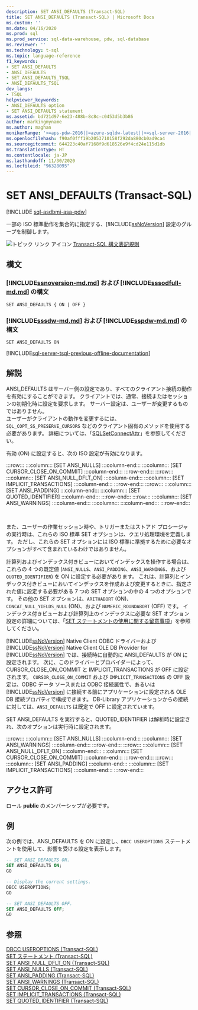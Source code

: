 ```yaml
---
description: SET ANSI_DEFAULTS (Transact-SQL)
title: SET ANSI_DEFAULTS (Transact-SQL) | Microsoft Docs
ms.custom: ''
ms.date: 04/16/2020
ms.prod: sql
ms.prod_service: sql-data-warehouse, pdw, sql-database
ms.reviewer: ''
ms.technology: t-sql
ms.topic: language-reference
f1_keywords:
- SET ANSI_DEFAULTS
- ANSI_DEFAULTS
- SET_ANSI_DEFAULTS_TSQL
- ANSI_DEFAULTS_TSQL
dev_langs:
- TSQL
helpviewer_keywords:
- ANSI_DEFAULTS option
- SET ANSI_DEFAULTS statement
ms.assetid: bd721d97-6e23-488b-8c8c-c0453d5b3b86
author: markingmyname
ms.author: maghan
monikerRange: '>=aps-pdw-2016||=azure-sqldw-latest||>=sql-server-2016||=sqlallproducts-allversions||>=sql-server-linux-2017||=azuresqldb-mi-current'
ms.openlocfilehash: f90af0fff19b2053710158f292da880cb0ad9ca4
ms.sourcegitcommit: 644223c40af7168f9d618526e9f4cd24e115d1db
ms.translationtype: HT
ms.contentlocale: ja-JP
ms.lasthandoff: 11/30/2020
ms.locfileid: "96328095"
---
```

# <a name="set-ansi_defaults-transact-sql"></a>SET ANSI_DEFAULTS (Transact-SQL)
[!INCLUDE [sql-asdbmi-asa-pdw](../../includes/applies-to-version/sql-asdbmi-asa-pdw.md)]

  一部の ISO 標準動作を集合的に指定する、[!INCLUDE[ssNoVersion](../../includes/ssnoversion-md.md)] 設定のグループを制御します。  
  
 ![トピック リンク アイコン](../../database-engine/configure-windows/media/topic-link.gif "トピック リンク アイコン") [Transact-SQL 構文表記規則](../../t-sql/language-elements/transact-sql-syntax-conventions-transact-sql.md)  

## <a name="syntax"></a>構文

### <a name="syntax-for-ssnoversion-mdmd-and-sssodfull-mdmd"></a>[!INCLUDE[ssnoversion-md.md](../../includes/ssnoversion-md.md)] および [!INCLUDE[sssodfull-md.md](../../includes/sssodfull-md.md)] の構文
```syntaxsql
SET ANSI_DEFAULTS { ON | OFF }
```

### <a name="syntax-for-sssdw-mdmd-and-sspdw-mdmd"></a>[!INCLUDE[sssdw-md.md](../../includes/sssdw-md.md)] および [!INCLUDE[sspdw-md.md](../../includes/sspdw-md.md)] の構文
```syntaxsql
SET ANSI_DEFAULTS ON
```

[!INCLUDE[sql-server-tsql-previous-offline-documentation](../../includes/sql-server-tsql-previous-offline-documentation.md)]

## <a name="remarks"></a>解説
ANSI_DEFAULTS はサーバー側の設定であり、すべてのクライアント接続の動作を有効にすることができます。 クライアントでは、通常、接続またはセッションの初期化時に設定を要求します。 サーバー設定は、ユーザーが変更するものではありません。   
ユーザーがクライアントの動作を変更するには、`SQL_COPT_SS_PRESERVE_CURSORS` などのクライアント固有のメソッドを使用する必要があります。 詳細については、「[SQLSetConnectAttr](../../relational-databases/native-client-odbc-api/sqlsetconnectattr.md)」を参照してください。
  
有効 (ON) に設定すると、次の ISO 設定が有効になります。  
  
:::row:::
    :::column:::
        [SET ANSI_NULLS]
    :::column-end:::
    :::column:::
        [SET CURSOR_CLOSE_ON_COMMIT]
    :::column-end:::
:::row-end:::
:::row:::
    :::column:::
        [SET ANSI_NULL_DFLT_ON]
    :::column-end:::
    :::column:::
        [SET IMPLICIT_TRANSACTIONS]
    :::column-end:::
:::row-end:::
:::row:::
    :::column:::
        [SET ANSI_PADDING]
    :::column-end:::
    :::column:::
        [SET QUOTED_IDENTIFIER]
    :::column-end:::
:::row-end:::
:::row:::
    :::column:::
        [SET ANSI_WARNINGS]
    :::column-end:::
    :::column:::
    :::column-end:::
:::row-end:::

&nbsp;

また、ユーザーの作業セッション時や、トリガーまたはストアド プロシージャの実行時は、これらの ISO 標準 SET オプションは、クエリ処理環境を定義します。 ただし、これらの SET オプションには ISO 標準に準拠するために必要なオプションがすべて含まれているわけではありません。  
  
計算列およびインデックス付きビューにおいてインデックスを操作する場合は、これらの 4 つの既定値 (`ANSI_NULLS`、`ANSI_PADDING`、`ANSI_WARNINGS`、および `QUOTED_IDENTIFIER`) を ON に設定する必要があります。 これは、計算列とインデックス付きビューにおいてインデックスを作成および変更するときに、指定された値に設定する必要がある 7 つの SET オプションの中の 4 つのオプションです。 その他の SET オプションは、`ARITHABORT` (ON)、`CONCAT_NULL_YIELDS_NULL` (ON)、および `NUMERIC_ROUNDABORT` (OFF) です。 インデックス付きビューおよび計算列上のインデックスに必要な SET オプション設定の詳細については、「[SET ステートメントの使用に関する留意事項](../../t-sql/statements/set-statements-transact-sql.md#considerations-when-you-use-the-set-statements)」を参照してください。  
  
[!INCLUDE[ssNoVersion](../../includes/ssnoversion-md.md)] Native Client ODBC ドライバーおよび [!INCLUDE[ssNoVersion](../../includes/ssnoversion-md.md)] Native Client OLE DB Provider for [!INCLUDE[ssNoVersion](../../includes/ssnoversion-md.md)] では、接続時に自動的に ANSI_DEFAULTS が ON に設定されます。 次に、このドライバーとプロバイダーによって、CURSOR_CLOSE_ON_COMMIT と IMPLICIT_TRANSACTIONS が OFF に設定されます。 `CURSOR_CLOSE_ON_COMMIT` および `IMPLICIT_TRANSACTIONS` の OFF 設定は、ODBC データ ソースまたは ODBC 接続属性で、あるいは [!INCLUDE[ssNoVersion](../../includes/ssnoversion-md.md)] に接続する前にアプリケーションに設定される OLE DB 接続プロパティで構成できます。 DB-Library アプリケーションからの接続に対しては、`ANSI_DEFAULTS` は既定で OFF に設定されています。  
  
SET ANSI_DEFAULTS を実行すると、QUOTED_IDENTIFIER は解析時に設定され、次のオプションは実行時に設定されます。  
  
:::row:::
    :::column:::
        [SET ANSI_NULLS]
    :::column-end:::
    :::column:::
        [SET ANSI_WARNINGS]
    :::column-end:::
:::row-end:::
:::row:::
    :::column:::
        [SET ANSI_NULL_DFLT_ON]
    :::column-end:::
    :::column:::
        [SET CURSOR_CLOSE_ON_COMMIT]
    :::column-end:::
:::row-end:::
:::row:::
    :::column:::
        [SET ANSI_PADDING]
    :::column-end:::
    :::column:::
        [SET IMPLICIT_TRANSACTIONS]
    :::column-end:::
:::row-end:::

## <a name="permissions"></a>アクセス許可  
ロール **public** のメンバーシップが必要です。  
  
## <a name="examples"></a>例  
次の例では、ANSI_DEFAULTS を ON に設定し、`DBCC USEROPTIONS` ステートメントを使用して、影響を受ける設定を表示します。  
  
```sql  
-- SET ANSI_DEFAULTS ON.  
SET ANSI_DEFAULTS ON;  
GO  

-- Display the current settings.  
DBCC USEROPTIONS;  
GO 

-- SET ANSI_DEFAULTS OFF.  
SET ANSI_DEFAULTS OFF;  
GO  
```  
  
## <a name="see-also"></a>参照  
 [DBCC USEROPTIONS &#40;Transact-SQL&#41;](../../t-sql/database-console-commands/dbcc-useroptions-transact-sql.md)   
 [SET ステートメント &#40;Transact-SQL&#41;](../../t-sql/statements/set-statements-transact-sql.md)   
 [SET ANSI_NULL_DFLT_ON &#40;Transact-SQL&#41;](../../t-sql/statements/set-ansi-null-dflt-on-transact-sql.md)   
 [SET ANSI_NULLS &#40;Transact-SQL&#41;](../../t-sql/statements/set-ansi-nulls-transact-sql.md)   
 [SET ANSI_PADDING &#40;Transact-SQL&#41;](../../t-sql/statements/set-ansi-padding-transact-sql.md)   
 [SET ANSI_WARNINGS &#40;Transact-SQL&#41;](../../t-sql/statements/set-ansi-warnings-transact-sql.md)   
 [SET CURSOR_CLOSE_ON_COMMIT &#40;Transact-SQL&#41;](../../t-sql/statements/set-cursor-close-on-commit-transact-sql.md)   
 [SET IMPLICIT_TRANSACTIONS &#40;Transact-SQL&#41;](../../t-sql/statements/set-implicit-transactions-transact-sql.md)   
 [SET QUOTED_IDENTIFIER &#40;Transact-SQL&#41;](../../t-sql/statements/set-quoted-identifier-transact-sql.md)  
  
  
